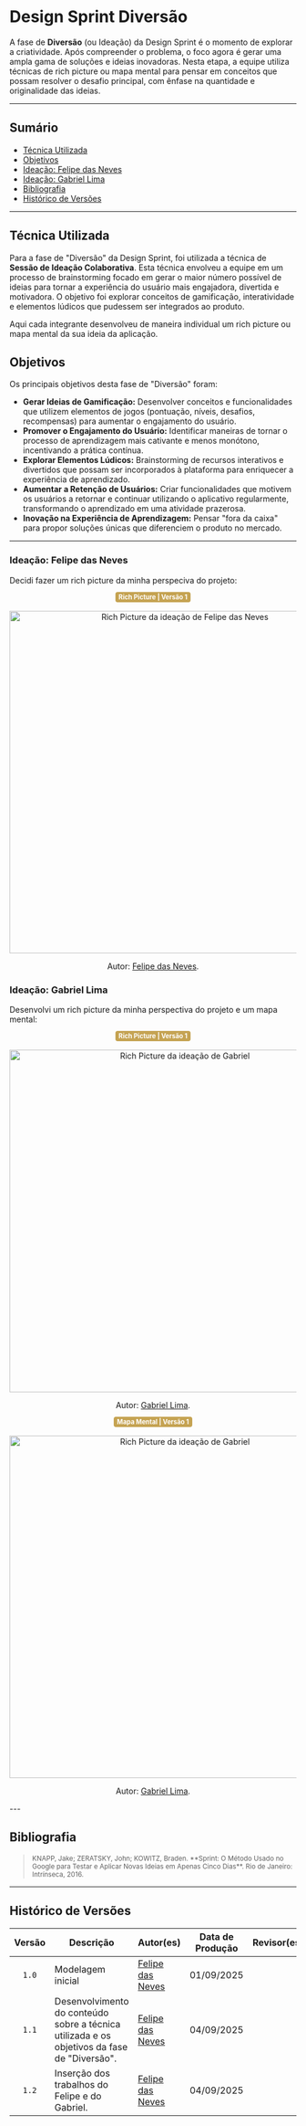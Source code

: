 # Design Sprint Diversão

A fase de **Diversão** (ou Ideação) da Design Sprint é o momento de explorar a criatividade. Após compreender o problema, o foco agora é gerar uma ampla gama de soluções e ideias inovadoras. Nesta etapa, a equipe utiliza técnicas de rich picture ou mapa mental para pensar em conceitos que possam resolver o desafio principal, com ênfase na quantidade e originalidade das ideias.

---

## Sumário

- [Técnica Utilizada](#Técnica-Utilizada)
- [Objetivos](#Objetivos)
- [Ideação: Felipe das Neves](#ideação-felipe-das-neves)
- [Ideação: Gabriel Lima](#ideação-gabriel-lima)
- [Bibliografia](#bibliografia)
- [Histórico de Versões](#histórico-de-versões)

---

## Técnica Utilizada

Para a fase de "Diversão" da Design Sprint, foi utilizada a técnica de **Sessão de Ideação Colaborativa**. Esta técnica envolveu a equipe em um processo de brainstorming focado em gerar o maior número possível de ideias para tornar a experiência do usuário mais engajadora, divertida e motivadora. O objetivo foi explorar conceitos de gamificação, interatividade e elementos lúdicos que pudessem ser integrados ao produto.

Aqui cada integrante desenvolveu de maneira individual um rich picture ou mapa mental da sua ideia da aplicação.

## Objetivos

Os principais objetivos desta fase de "Diversão" foram:

*   **Gerar Ideias de Gamificação:** Desenvolver conceitos e funcionalidades que utilizem elementos de jogos (pontuação, níveis, desafios, recompensas) para aumentar o engajamento do usuário.
*   **Promover o Engajamento do Usuário:** Identificar maneiras de tornar o processo de aprendizagem mais cativante e menos monótono, incentivando a prática contínua.
*   **Explorar Elementos Lúdicos:** Brainstorming de recursos interativos e divertidos que possam ser incorporados à plataforma para enriquecer a experiência de aprendizado.
*   **Aumentar a Retenção de Usuários:** Criar funcionalidades que motivem os usuários a retornar e continuar utilizando o aplicativo regularmente, transformando o aprendizado em uma atividade prazerosa.
*   **Inovação na Experiência de Aprendizagem:** Pensar "fora da caixa" para propor soluções únicas que diferenciem o produto no mercado.

---

### Ideação: Felipe das Neves

Decidi fazer um rich picture da minha perspeciva do projeto:

<center>
  <span style="background-color:#c5a352; color:white; font-size:0.8em; font-weight: bold; padding:2px 6px; border-radius:4px;"> Rich Picture | Versão 1 </span>
  <br></br>
</center>


<center>
  <img src="../../assets/richPictureFelipe.jpeg" alt="Rich Picture da ideação de Felipe das Neves" width="600px">
</center>

<div align="center">
    <p>Autor: <a href="https://github.com/FelipeFreire-gf">Felipe das Neves</a>.</p>
</div>

### Ideação: Gabriel Lima

Desenvolvi um rich picture da minha perspectiva do projeto e um mapa mental:

<center>
  <span style="background-color:#c5a352; color:white; font-size:0.8em; font-weight: bold; padding:2px 6px; border-radius:4px;"> Rich Picture | Versão 1 </span>
  <br></br>
</center>

<center>
  <img src="../../assets/richpicture1.png" alt="Rich Picture da ideação de Gabriel" width="600px">
</center>

<div align="center">
    <p>Autor: <a href="https://github.com/FelipeFreire-gf">Gabriel Lima</a>.</p>
</div>

<center>
  <span style="background-color:#c5a352; color:white; font-size:0.8em; font-weight: bold; padding:2px 6px; border-radius:4px;"> Mapa Mental | Versão 1 </span>
  <br></br>
</center>

<center>
  <img src="../../assets/MapaMental.png" alt="Rich Picture da ideação de Gabriel" width="600px">
</center>

<div align="center">
    <p>Autor: <a href="https://github.com/FelipeFreire-gf">Gabriel Lima</a>.</p>
</div>
---

## Bibliografia

> <p><small>KNAPP, Jake; ZERATSKY, John; KOWITZ, Braden. **Sprint: O Método Usado no Google para Testar e Aplicar Novas Ideias em Apenas Cinco Dias**. Rio de Janeiro: Intrínseca, 2016.</small></p>

---

## Histórico de Versões

| Versão | Descrição | Autor(es) | Data de Produção | Revisor(es) | Data de Revisão | Incremento do Revisor|
| :----: | --------- | --------- | :--------------: | ----------- | :-------------: | :-------------: |
| `1.0` | Modelagem inicial | [Felipe das Neves](https://github.com/FelipeFreire-gf) | 01/09/2025 | | | |
| `1.1` | Desenvolvimento do conteúdo sobre a técnica utilizada e os objetivos da fase de "Diversão". | [Felipe das Neves](https://github.com/FelipeFreire-gf) | 04/09/2025 | | | |
| `1.2` | Inserção dos trabalhos do Felipe e do Gabriel. | [Felipe das Neves](https://github.com/FelipeFreire-gf) | 04/09/2025 | | | |